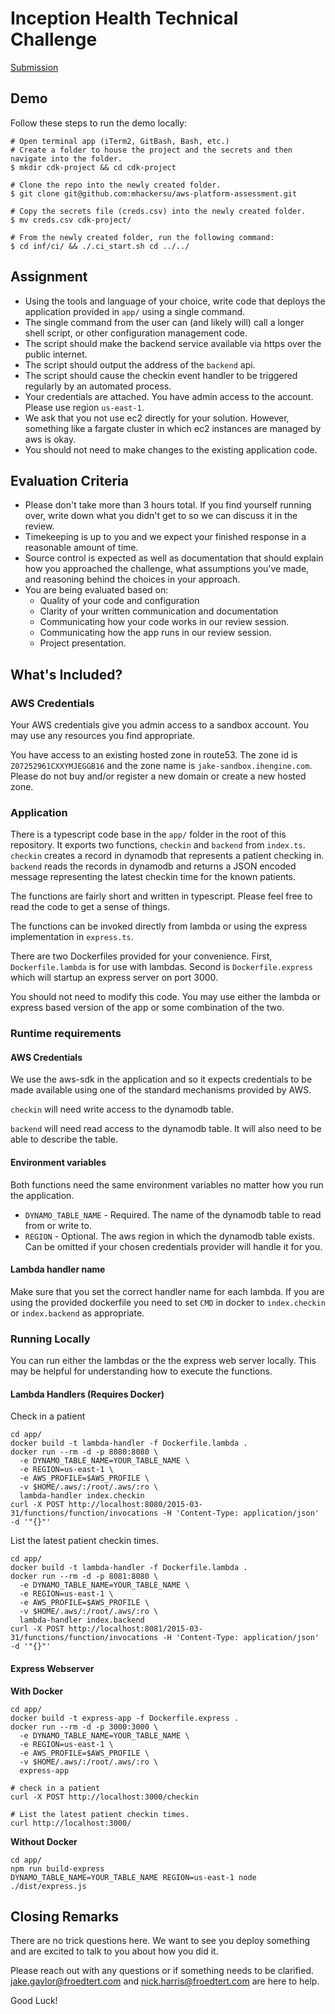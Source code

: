# Inception Health Technical Challenge

[Submission](https://github.com/mhackersu/aws-platform-assessment/blob/main/eval-notes.md)

## Demo

Follow these steps to run the demo locally:

```
# Open terminal app (iTerm2, GitBash, Bash, etc.)
# Create a folder to house the project and the secrets and then navigate into the folder.
$ mkdir cdk-project && cd cdk-project

# Clone the repo into the newly created folder.
$ git clone git@github.com:mhackersu/aws-platform-assessment.git

# Copy the secrets file (creds.csv) into the newly created folder.
$ mv creds.csv cdk-project/

# From the newly created folder, run the following command:
$ cd inf/ci/ && ./.ci_start.sh cd ../../
```

## Assignment

* Using the tools and language of your choice, write code that deploys the application provided in `app/` using a single command.
* The single command from the user can (and likely will) call a longer shell script, or other configuration management code.
* The script should make the backend service available via https over the public internet.
* The script should output the address of the `backend` api.
* The script should cause the checkin event handler to be triggered regularly by an automated process.
* Your credentials are attached. You have admin access to the account. Please use region `us-east-1`.
* We ask that you not use ec2 directly for your solution. However, something like a fargate cluster in which ec2 instances are managed by aws is okay.
* You should not need to make changes to the existing application code. 

## Evaluation Criteria

* Please don't take more than 3 hours total. If you find yourself running over, write down what you didn't get to so we can discuss it in the review.
* Timekeeping is up to you and we expect your finished response in a reasonable amount of time.
* Source control is expected as well as documentation that should explain how you approached the challenge, what assumptions you've made, and reasoning behind the choices in your approach.
* You are being evaluated based on:
  * Quality of your code and configuration
  * Clarity of your written communication and documentation
  * Communicating how your code works in our review session.
  * Communicating how the app runs in our review session.
  * Project presentation.

## What's Included?

### AWS Credentials

Your AWS credentials give you admin access to a sandbox account. You may use any resources you find appropriate.

You have access to an existing hosted zone in route53. The zone id is `Z07252961CXXYMJEGGB16` and the zone name is `jake-sandbox.ihengine.com`. Please do not buy and/or register a new domain or create a new hosted zone.

### Application

There is a typescript code base in the `app/` folder in the root of this repository. It exports two functions, `checkin` and `backend` from `index.ts`. `checkin` creates a record in dynamodb that represents a patient checking in. `backend` reads the records in dynamodb and returns a JSON encoded message representing the latest checkin time for the known patients. 

The functions are fairly short and written in typescript. Please feel free to read the code to get a sense of things.

The functions can be invoked directly from lambda or using the express implementation in `express.ts`. 

There are two Dockerfiles provided for your convenience. First, `Dockerfile.lambda` is for use with lambdas. Second is `Dockerfile.express` which will startup an express server on port 3000.

You should not need to modify this code. You may use either the lambda or express based version of the app or some combination of the two.

### Runtime requirements

#### AWS Credentials

We use the aws-sdk in the application and so it expects credentials to be made available using one of the standard mechanisms provided by AWS.

`checkin` will need write access to the dynamodb table.

`backend` will need read access to the dynamodb table. It will also need to be able to describe the table.

#### Environment variables

Both functions need the same environment variables no matter how you run the application.

* `DYNAMO_TABLE_NAME` - Required. The name of the dynamodb table to read from or write to.
* `REGION` - Optional. The aws region in which the dynamodb table exists. Can be omitted if your chosen credentials provider will handle it for you.

#### Lambda handler name

Make sure that you set the correct handler name for each lambda. If you are using the provided dockerfile you need to set `CMD` in docker to `index.checkin` or `index.backend` as appropriate.

### Running Locally

You can run either the lambdas or the the express web server locally. This may be helpful for understanding how to execute the functions.

#### Lambda Handlers (Requires Docker)

Check in a patient

```
cd app/
docker build -t lambda-handler -f Dockerfile.lambda .
docker run --rm -d -p 8080:8080 \
  -e DYNAMO_TABLE_NAME=YOUR_TABLE_NAME \
  -e REGION=us-east-1 \
  -e AWS_PROFILE=$AWS_PROFILE \
  -v $HOME/.aws/:/root/.aws/:ro \
  lambda-handler index.checkin
curl -X POST http://localhost:8080/2015-03-31/functions/function/invocations -H 'Content-Type: application/json' -d '"{}"'
```

List the latest patient checkin times.

```
cd app/
docker build -t lambda-handler -f Dockerfile.lambda .
docker run --rm -d -p 8081:8080 \
  -e DYNAMO_TABLE_NAME=YOUR_TABLE_NAME \
  -e REGION=us-east-1 \
  -e AWS_PROFILE=$AWS_PROFILE \
  -v $HOME/.aws/:/root/.aws/:ro \
  lambda-handler index.backend
curl -X POST http://localhost:8081/2015-03-31/functions/function/invocations -H 'Content-Type: application/json' -d '"{}"'
```

#### Express Webserver

**With Docker**
```
cd app/
docker build -t express-app -f Dockerfile.express .
docker run --rm -d -p 3000:3000 \
  -e DYNAMO_TABLE_NAME=YOUR_TABLE_NAME \
  -e REGION=us-east-1 \
  -e AWS_PROFILE=$AWS_PROFILE \
  -v $HOME/.aws/:/root/.aws/:ro \
  express-app

# check in a patient
curl -X POST http://localhost:3000/checkin

# List the latest patient checkin times.
curl http://localhost:3000/
```

**Without Docker**
```
cd app/
npm run build-express
DYNAMO_TABLE_NAME=YOUR_TABLE_NAME REGION=us-east-1 node ./dist/express.js
```



## Closing Remarks

There are no trick questions here. We want to see you deploy something and are excited to talk to you about how you did it.

Please reach out with any questions or if something needs to be clarified. jake.gaylor@froedtert.com and nick.harris@froedtert.com are here to help.

Good Luck!
